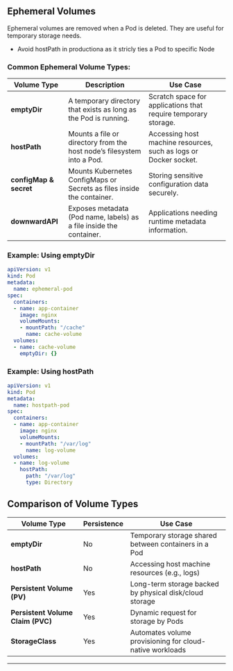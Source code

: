 
## **Ephemeral Volumes**
Ephemeral volumes are removed when a Pod is deleted. They are useful for temporary storage needs.

- Avoid hostPath in productiona as it stricly ties a Pod to specific Node

### **Common Ephemeral Volume Types:**
| Volume Type | Description | Use Case |
|------------|-------------|----------|
| **emptyDir** | A temporary directory that exists as long as the Pod is running. | Scratch space for applications that require temporary storage. |
| **hostPath** | Mounts a file or directory from the host node’s filesystem into a Pod. | Accessing host machine resources, such as logs or Docker socket. |
| **configMap & secret** | Mounts Kubernetes ConfigMaps or Secrets as files inside the container. | Storing sensitive configuration data securely. |
| **downwardAPI** | Exposes metadata (Pod name, labels) as a file inside the container. | Applications needing runtime metadata information. |

### **Example: Using emptyDir**
```yaml
apiVersion: v1
kind: Pod
metadata:
  name: ephemeral-pod
spec:
  containers:
  - name: app-container
    image: nginx
    volumeMounts:
    - mountPath: "/cache"
      name: cache-volume
  volumes:
  - name: cache-volume
    emptyDir: {}
```

### **Example: Using hostPath**
```yaml
apiVersion: v1
kind: Pod
metadata:
  name: hostpath-pod
spec:
  containers:
  - name: app-container
    image: nginx
    volumeMounts:
    - mountPath: "/var/log"
      name: log-volume
  volumes:
  - name: log-volume
    hostPath:
      path: "/var/log"
      type: Directory
```

## **Comparison of Volume Types**

| Volume Type | Persistence | Use Case |
|------------|-------------|----------|
| **emptyDir** | No | Temporary storage shared between containers in a Pod |
| **hostPath** | No | Accessing host machine resources (e.g., logs) |
| **Persistent Volume (PV)** | Yes | Long-term storage backed by physical disk/cloud storage |
| **Persistent Volume Claim (PVC)** | Yes | Dynamic request for storage by Pods |
| **StorageClass** | Yes | Automates volume provisioning for cloud-native workloads |

---
